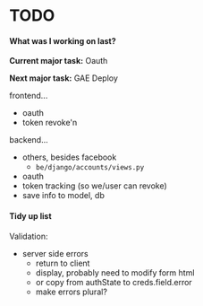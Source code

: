 TODO
=====

#### What was I working on last?

**Current major task:** Oauth

**Next major task:** GAE Deploy



frontend...

- oauth
- token revoke'n

backend...

- others, besides facebook
  - `be/django/accounts/views.py`
- oauth
- token tracking (so we/user can revoke)
- save info to model, db




#### Tidy up list

Validation:

- server side errors
  - return to client
  - display, probably need to modify form html
  - or copy from authState to creds.field.error
  - make errors plural?
